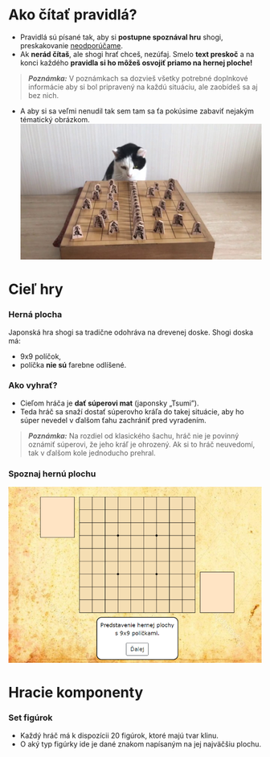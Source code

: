 # Ako čítať pravidlá?
- Pravidlá sú písané tak, aby si **postupne spoznával hru** shogi, preskakovanie <ins>neodporúčame</ins>.
- Ak **nerád čítaš**, ale shogi hrať chceš, nezúfaj. Smelo **text preskoč** a na konci každého **pravidla si ho môžeš osvojiť priamo na hernej ploche!**
>**_Poznámka:_** V poznámkach sa dozvieš všetky potrebné doplnkové informácie aby si bol pripravený na každú situáciu, ale zaobídeš sa aj bez nich. 

- A aby si sa veľmi nenudil tak sem tam sa ťa pokúsime zabaviť nejakým tématický obrázkom. 
![CAT](https://github.com/mihalova/Learn2Shogi/blob/master/pictures/tmp/cat.jpg)

# Cieľ hry
### Herná plocha
Japonská hra shogi sa tradične odohráva na drevenej doske. Shogi doska má:
- 9x9 políčok, 
- políčka **nie sú** farebne odlíšené.

### Ako vyhrať?
- Cieľom hráča je **dať súperovi mat** (japonsky „Tsumi”).
- Teda hráč sa snaží dostať súperovho kráľa do takej situácie, aby ho súper nevedel v ďalšom ťahu zachrániť pred vyradením.

 >**_Poznámka:_** Na rozdiel od klasického šachu, hráč nie je povinný oznámiť súperovi, že jeho kráľ je ohrozený. Ak si to hráč neuvedomí, tak v ďalšom kole jednoducho prehral.

### Spoznaj hernú plochu

![HP](https://github.com/mihalova/Learn2Shogi/blob/master/pictures/tmp/r1.PNG)

# Hracie komponenty
### Set figúrok
- Každý hráč má k dispozícii 20 figúrok, ktoré majú tvar klinu.
- O aký typ figúrky ide je dané znakom napísaným na jej najväčšiu plochu.
